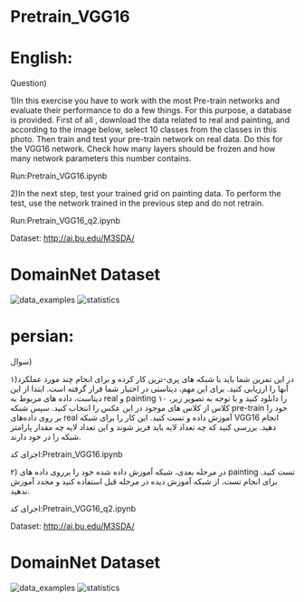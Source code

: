 # Pretrain_VGG16
# English:

Question)

1)In this exercise you have to work with the most Pre-train networks and evaluate their performance to do a few things. For this purpose, a database is provided. First of all , download the data related to real and painting, and according to the image below, select 10 classes from the classes in this photo. Then train and test your pre-train network on real data. Do this for the VGG16 network. Check how many layers should be frozen and how many network parameters this number contains.


Run:Pretrain_VGG16.ipynb

2)In the next step, test your trained grid on painting data. To perform the test, use the network trained in the previous step and do not retrain.

Run:Pretrain_VGG16_q2.ipynb



Dataset: http://ai.bu.edu/M3SDA/

# DomainNet Dataset

![data_examples](https://user-images.githubusercontent.com/89314766/165538856-6da01cef-40a5-4575-969a-e6ca10ba391d.png)
![statistics](https://user-images.githubusercontent.com/89314766/165539835-0bbe4e8a-99a5-4f63-b13e-de080a97d1b5.png)


# persian:

سوال)

۱)در این تمرین شما باید با شبکه های پری-ترین کار کرده و برای انجام چند مورد عملکرد آنها را ارزیابی کنید. برای این مهم، دیتاستی در اختیار شما قرار گرفته است. ابتدا از این دیتاست، داده های مربوط به real و painting را دانلود کنید و با توجه به تصویر زیر، ۱۰ کلاس از کلاس های موجود در این عکس را انتخاب کنید. سپس شبکه pre-train خود را بر روی داده‌های real آموزش داده و تست کنید. این کار را برای شبکه VGG16 انجام دهید. بررسی کنید که چه تعداد لایه باید فریز شوند و این تعداد لایه چه مقدار پارامتر شبکه را در خود دارند.

اجرای کد:Pretrain_VGG16.ipynb

۲) در مرحله بعدی، شبکه آموزش داده شده خود را برروی داده های painting تست کنید. برای انجام تست، از شبکه آموزش دیده در مرحله قبل استفاده کنید و مجدد آموزش ندهید.

اجرای کد:Pretrain_VGG16_q2.ipynb

Dataset: http://ai.bu.edu/M3SDA/

# DomainNet Dataset

![data_examples](https://user-images.githubusercontent.com/89314766/165538856-6da01cef-40a5-4575-969a-e6ca10ba391d.png)
![statistics](https://user-images.githubusercontent.com/89314766/165539835-0bbe4e8a-99a5-4f63-b13e-de080a97d1b5.png)
